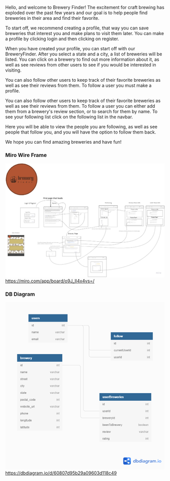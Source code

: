 Hello, and welcome to Brewery Finder! The excitement for craft brewing has exploded over the past few years and our goal is to help people find breweries in their area and find their favorite.
                              
To start off, we recommend creating a profile, that way you can save breweries that interest you and make plans to visit them later. You can make a profile by clicking login and then clicking on register.
                                    
When you have created your profile, you can start off with our BreweryFinder.
After you select a state and a city, a list of breweries will be listed. You can click on a brewery to find out more information about it, as well as see reviews from other users to see if you would be interested in visiting.
                              
You can also follow other users to keep track of their favorite breweries as well as see their reviews from them. To follow a user you must make a profile.
                                          
You can also follow other users to keep track of their favorite breweries as well as see their reviews from them. To follow a user you can either add them from a brewery's review section, or to search for them by name. To see your following list click on the following list in the navbar.
              
Here you will be able to view the people you are following, as well
as see people that follow you, and you will have the option to follow them back.
                   
We hope you can find amazing breweries and have fun!
            
### Miro Wire Frame
![Wireframe](src\components\images\BreweryFinder_wireframe.jpg)
https://miro.com/app/board/o9J_lI4x4vs=/
### DB Diagram
![DB Diagram](src\components\images\BreweryFinderdbd.png)
https://dbdiagram.io/d/60807d95b29a09603d118c49